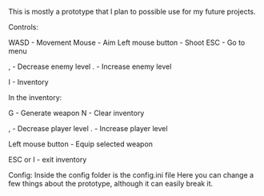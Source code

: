 This is mostly a prototype that I plan to possible use for my future projects.

Controls:

WASD - Movement
Mouse - Aim
Left mouse button - Shoot
ESC - Go to menu

, - Decrease enemy level
. - Increase enemy level

I - Inventory

In the inventory:

G - Generate weapon
N - Clear inventory

, - Decrease player level
. - Increase player level

Left mouse button - Equip selected weapon

ESC or I - exit inventory


Config:
Inside the config folder is the config.ini file
Here you can change a few things about the prototype, although it can easily break it.